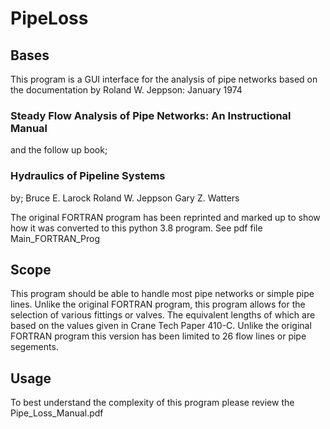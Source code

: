 # PipeLoss

## Bases
This program is a GUI interface for the analysis of pipe networks based on the documentation by Roland W. Jeppson:
January 1974
### Steady Flow Analysis of Pipe Networks: An Instructional Manual

and the follow up book;

### Hydraulics of Pipeline Systems
by;
Bruce E. Larock
Roland W. Jeppson
Gary Z. Watters

The original FORTRAN program has been reprinted and marked up to show how it was converted to this python 3.8 program.
See pdf file Main_FORTRAN_Prog

## Scope
This program should be able to handle most pipe networks or simple pipe lines.  Unlike the original FORTRAN program, 
this program allows for the selection of various fittings or valves.  The equivalent lengths of which are based on 
the values given in Crane Tech Paper 410-C.
Unlike the original FORTRAN program this version has been limited to 26 flow lines or pipe segements.

## Usage
To best understand the complexity of this program please review the Pipe_Loss_Manual.pdf
